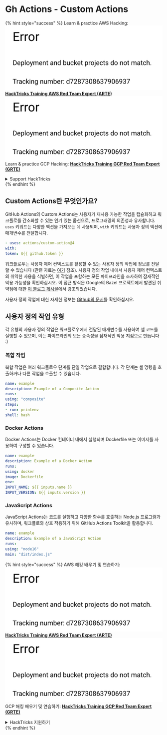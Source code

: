 # Gh Actions - Custom Actions

{% hint style="success" %}
Learn & practice AWS Hacking:<img src="../../../.gitbook/assets/image (1).png" alt="" data-size="line">[**HackTricks Training AWS Red Team Expert (ARTE)**](https://training.hacktricks.xyz/courses/arte)<img src="../../../.gitbook/assets/image (1).png" alt="" data-size="line">\
Learn & practice GCP Hacking: <img src="../../../.gitbook/assets/image (2).png" alt="" data-size="line">[**HackTricks Training GCP Red Team Expert (GRTE)**<img src="../../../.gitbook/assets/image (2).png" alt="" data-size="line">](https://training.hacktricks.xyz/courses/grte)

<details>

<summary>Support HackTricks</summary>

* Check the [**subscription plans**](https://github.com/sponsors/carlospolop)!
* **Join the** 💬 [**Discord group**](https://discord.gg/hRep4RUj7f) or the [**telegram group**](https://t.me/peass) or **follow** us on **Twitter** 🐦 [**@hacktricks\_live**](https://twitter.com/hacktricks\_live)**.**
* **Share hacking tricks by submitting PRs to the** [**HackTricks**](https://github.com/carlospolop/hacktricks) and [**HackTricks Cloud**](https://github.com/carlospolop/hacktricks-cloud) github repos.

</details>
{% endhint %}

## Custom Actions란 무엇인가요?

GitHub Actions의 Custom Actions는 사용자가 재사용 가능한 작업을 캡슐화하고 워크플로를 간소화할 수 있는 인기 있는 옵션으로, 프로그래밍의 의존성과 유사합니다. `uses` 키워드는 다양한 액션을 가져오는 데 사용되며, `with` 키워드는 사용자 정의 액션에 매개변수를 전달합니다.
```yaml
- uses: actions/custom-action@4
with:
token: ${{ github.token }}
```
워크플로우는 사용자 제어 컨텍스트를 활용할 수 있는 사용자 정의 작업에 정보를 전달할 수 있습니다 (관련 자료는 [여기](/pentesting-ci-cd/github-security/abusing-github-actions/gh-actions-context-script-injections.md) 참조). 사용자 정의 작업 내에서 사용자 제어 컨텍스트의 취약한 사용을 식별하면, 이 작업을 포함하는 모든 파이프라인을 조사하여 잠재적인 악용 가능성을 확인하십시오. 이 접근 방식은 Google의 Bazel 프로젝트에서 발견된 취약점에 대한 [이 블로그 게시물](https://cycode.com/blog/cycode-discovers-a-supply-chain-vulnerability-in-bazel/)에서 강조되었습니다.

사용자 정의 작업에 대한 자세한 정보는 [Github의 문서](https://docs.github.com/en/actions/sharing-automations/creating-actions/about-custom-actions#about-custom-actions)를 확인하십시오.

## 사용자 정의 작업 유형

각 유형의 사용자 정의 작업은 워크플로우에서 전달된 매개변수를 사용하여 셸 코드를 실행할 수 있으며, 이는 파이프라인의 모든 종속성을 잠재적인 악용 지점으로 만듭니다 :)

### 복합 작업

복합 작업은 여러 워크플로우 단계를 단일 작업으로 결합합니다. 각 단계는 셸 명령을 호출하거나 다른 작업을 호출할 수 있습니다.
```yaml
name: example
description: Example of a Composite Action
runs:
using: "composite"
steps:
- run: printenv
shell: bash
```
### Docker Actions

Docker Actions는 Docker 컨테이너 내에서 실행되며 Dockerfile 또는 이미지를 사용하여 구성할 수 있습니다.
```yaml
name: example
description: Example of a Docker Action
runs:
using: docker
image: Dockerfile
env:
INPUT_NAME: ${{ inputs.name }}
INPUT_VERSION: ${{ inputs.version }}
```
### JavaScript Actions

JavaScript Actions는 코드를 실행하고 다양한 함수를 호출하는 Node.js 프로그램과 유사하며, 워크플로와 상호 작용하기 위해 GitHub Actions Toolkit을 활용합니다.
```yaml
name: example
description: Example of a JavaScript Action
runs:
using: "node16"
main: "dist/index.js"
```
{% hint style="success" %}
AWS 해킹 배우기 및 연습하기:<img src="../../../.gitbook/assets/image (1).png" alt="" data-size="line">[**HackTricks Training AWS Red Team Expert (ARTE)**](https://training.hacktricks.xyz/courses/arte)<img src="../../../.gitbook/assets/image (1).png" alt="" data-size="line">\
GCP 해킹 배우기 및 연습하기: <img src="../../../.gitbook/assets/image (2).png" alt="" data-size="line">[**HackTricks Training GCP Red Team Expert (GRTE)**<img src="../../../.gitbook/assets/image (2).png" alt="" data-size="line">](https://training.hacktricks.xyz/courses/grte)

<details>

<summary>HackTricks 지원하기</summary>

* [**구독 계획**](https://github.com/sponsors/carlospolop) 확인하기!
* **💬 [**Discord 그룹**](https://discord.gg/hRep4RUj7f) 또는 [**텔레그램 그룹**](https://t.me/peass)에 참여하거나 **Twitter** 🐦 [**@hacktricks\_live**](https://twitter.com/hacktricks\_live)**를 팔로우하세요.**
* **[**HackTricks**](https://github.com/carlospolop/hacktricks) 및 [**HackTricks Cloud**](https://github.com/carlospolop/hacktricks-cloud) 깃허브 리포지토리에 PR을 제출하여 해킹 트릭을 공유하세요.**

</details>
{% endhint %}

